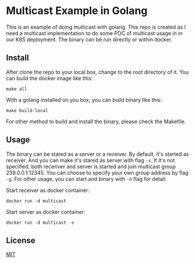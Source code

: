 # Multicast Example in Golang

This is an example of doing multicast with golang. This repo is created as I need a multicast implementation to do some POC of multicast usage in in our K8S deployment. The binary can be run directly or within docker. 

## Install

After clone the repo to your local box, change to the root directory of it. You can build the docker image like this:

`make all`

With a golang installed on you box, you can build binary like this:

`make build-local`

For other method to build and install the binary, please check the Makefile.

## Usage

The binary can be stared as a server or a receiver. By default, it's started as receiver. And you can make it's stared as server with flag `-s`. If it's not specified, both receriver and server is started and join multicast group 239.0.0.1:12345. You can choose to specify your own group address by flag `-g`. For other usage, you can start and binary with `-h` flag for detail.

Start receiver as docker container:

`docker run -d multicast`

Start server as docker container: 

`docker run -d multicast -s`

## License

[MIT](LICENSE)
